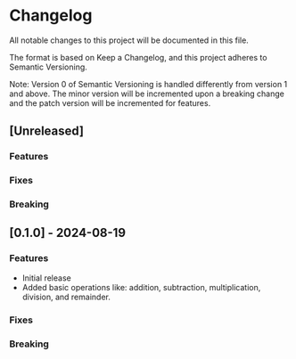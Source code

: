 # Changelog

All notable changes to this project will be documented in this file.

The format is based on Keep a Changelog, and this project adheres to Semantic Versioning.

Note: Version 0 of Semantic Versioning is handled differently from version 1 and above. The minor version will be incremented upon a breaking change and the patch version will be incremented for features.

## [Unreleased]

### Features

### Fixes

### Breaking

## [0.1.0] - 2024-08-19

### Features

- Initial release
- Added basic operations like: addition, subtraction, multiplication, division, and remainder.

### Fixes

### Breaking
